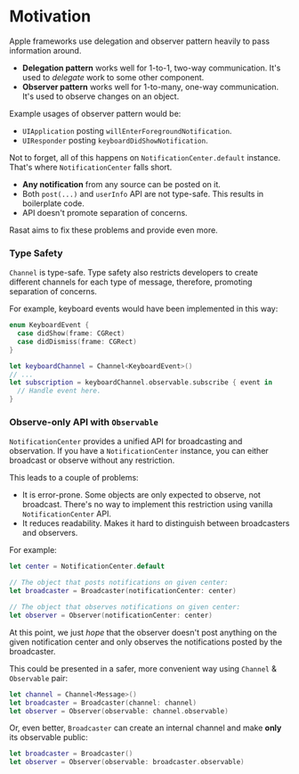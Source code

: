 # Motivation

Apple frameworks use delegation and observer pattern heavily to pass information around. 

* **Delegation pattern** works well for 1-to-1, two-way communication. It's used to _delegate_ work to some other component.
* **Observer pattern** works well for 1-to-many, one-way communication. It's used to observe changes on an object.
 
Example usages of observer pattern would be:

* `UIApplication` posting `willEnterForegroundNotification`. 
* `UIResponder` posting `keyboardDidShowNotification`.

Not to forget, all of this happens on `NotificationCenter.default` instance. That's where `NotificationCenter` falls short.

* **Any notification** from any source can be posted on it.
* Both `post(...)` and `userInfo` API are not type-safe. This results in boilerplate code.
* API doesn't promote separation of concerns.

Rasat aims to fix these problems and provide even more.

### Type Safety

`Channel` is type-safe. Type safety also restricts developers to create different channels for each type of message, therefore, promoting separation of concerns.

For example, keyboard events would have been implemented in this way:

```swift
enum KeyboardEvent {
  case didShow(frame: CGRect)
  case didDismiss(frame: CGRect)
}

let keyboardChannel = Channel<KeyboardEvent>()
// ...
let subscription = keyboardChannel.observable.subscribe { event in
  // Handle event here.
}
```

### Observe-only API with `Observable`

`NotificationCenter` provides a unified API for broadcasting and observation. If you have a `NotificationCenter` instance, you can either broadcast or observe without any restriction. 

This leads to a couple of problems:

* It is error-prone. Some objects are only expected to observe, not broadcast. There's no way to implement this restriction using vanilla `NotificationCenter` API.
* It reduces readability. Makes it hard to distinguish between broadcasters and observers.

For example:

```swift
let center = NotificationCenter.default

// The object that posts notifications on given center:
let broadcaster = Broadcaster(notificationCenter: center)

// The object that observes notifications on given center: 
let observer = Observer(notificationCenter: center)
```

At this point, we just _hope_ that the observer doesn't post anything on the given notification center and only observes the notifications posted by the broadcaster.

This could be presented in a safer, more convenient way using `Channel` & `Observable` pair:

```swift
let channel = Channel<Message>()
let broadcaster = Broadcaster(channel: channel)
let observer = Observer(observable: channel.observable)
```

Or, even better, `Broadcaster` can create an internal channel and make **only** its observable public:

```swift
let broadcaster = Broadcaster()
let observer = Observer(observable: broadcaster.observable)
```
